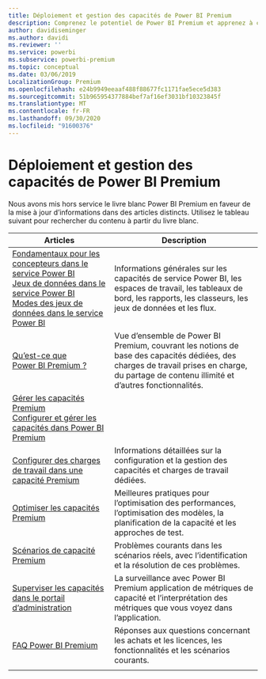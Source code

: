```yaml
---
title: Déploiement et gestion des capacités de Power BI Premium
description: Comprenez le potentiel de Power BI Premium et apprenez à concevoir, déployer, surveiller et dépanner des solutions évolutives.
author: davidiseminger
ms.author: davidi
ms.reviewer: ''
ms.service: powerbi
ms.subservice: powerbi-premium
ms.topic: conceptual
ms.date: 03/06/2019
LocalizationGroup: Premium
ms.openlocfilehash: e24b9949eeaaf488f88677fc1171fae5ece5d383
ms.sourcegitcommit: 51b965954377884bef7af16ef3031bf10323845f
ms.translationtype: MT
ms.contentlocale: fr-FR
ms.lasthandoff: 09/30/2020
ms.locfileid: "91600376"
---
```

# <a name="deploying-and-managing-power-bi-premium-capacities"></a>Déploiement et gestion des capacités de Power BI Premium

Nous avons mis hors service le livre blanc Power BI Premium en faveur de la mise à jour d’informations dans des articles distincts. Utilisez le tableau suivant pour rechercher du contenu à partir du livre blanc. 

| Articles | Description |
|-----|----|
| [Fondamentaux pour les concepteurs dans le service Power BI](../fundamentals/service-basic-concepts.md)</br>[Jeux de données dans le service Power BI](../connect-data/service-datasets-understand.md)</br>[Modes des jeux de données dans le service Power BI](../connect-data/service-dataset-modes-understand.md) | Informations générales sur les capacités de service Power BI, les espaces de travail, les tableaux de bord, les rapports, les classeurs, les jeux de données et les flux. |
| [Qu’est-ce que Power BI Premium ?](../admin/service-premium-what-is.md) | Vue d’ensemble de Power BI Premium, couvrant les notions de base des capacités dédiées, des charges de travail prises en charge, du partage de contenu illimité et d’autres fonctionnalités.  |
| [Gérer les capacités Premium](../admin/service-premium-capacity-manage.md)</br>[Configurer et gérer les capacités dans Power BI Premium](../admin/service-admin-premium-manage.md)
</br>[Configurer des charges de travail dans une capacité Premium](../admin/service-admin-premium-workloads.md) | Informations détaillées sur la configuration et la gestion des capacités et charges de travail dédiées. |
| [Optimiser les capacités Premium](../admin/service-premium-capacity-optimize.md) | Meilleures pratiques pour l’optimisation des performances, l’optimisation des modèles, la planification de la capacité et les approches de test. |
| [Scénarios de capacité Premium](../admin/service-premium-capacity-scenarios.md) | Problèmes courants dans les scénarios réels, avec l’identification et la résolution de ces problèmes. |
| [Superviser les capacités dans le portail d’administration](../admin/service-admin-premium-monitor-portal.md) | La surveillance avec Power BI Premium application de métriques de capacité et l’interprétation des métriques que vous voyez dans l’application. |
| [FAQ Power BI Premium](../admin/service-premium-faq.md) | Réponses aux questions concernant les achats et les licences, les fonctionnalités et les scénarios courants. |
| | |
